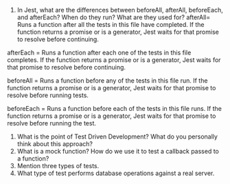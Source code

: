 <!-- Answers to the Short Answer Essay Questions go here -->


1. In Jest, what are the differences between beforeAll, afterAll, beforeEach, and afterEach? When do they run? What are they used for?
afterAll= Runs a function after all the tests in this file have completed. If the function returns a promise or is a generator, Jest waits for that promise to resolve before continuing.

afterEach = Runs a function after each one of the tests in this file completes. If the function returns a promise or is a generator, Jest waits for that promise to resolve before continuing.

beforeAll = Runs a function before any of the tests in this file run. If the function returns a promise or is a generator, Jest waits for that promise to resolve before running tests.

beforeEach = Runs a function before each of the tests in this file runs. If the function returns a promise or is a generator, Jest waits for that promise to resolve before running the test.

1. What is the point of Test Driven Development? What do you personally think about this approach?
1. What is a mock function? How do we use it to test a callback passed to a function?
1. Mention three types of tests.
1. What type of test performs database operations against a real server.
